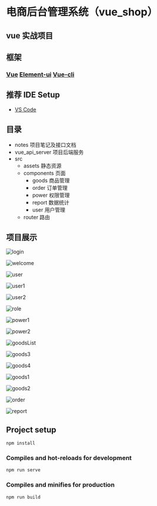 # 电商后台管理系统（vue_shop）

## vue 实战项目
## 框架
### [Vue](https://staging-cn.vuejs.org/) [Element-ui](https://element.eleme.io/#/) [Vue-cli](https://cli.vuejs.org/zh/guide/)

## 推荐 IDE Setup

- [VS Code](https://code.visualstudio.com/)

## 目录
- notes  项目笔记及接口文档
- vue_api_server 项目后端服务
- src
  - assets 静态资源
  - components 页面
    - goods 商品管理
    - order 订单管理
    - power 权限管理
    - report  数据统计
    - user 用户管理
  - router 路由
  


## 项目展示

![login](./notes/images/login.jpg)

![welcome](./notes/images/welcome.jpg)

![user](./notes/images/user.jpg)

![user1](./notes/images/user1.jpg)

![user2](./notes/images/user2.jpg)

![role](./notes/images/power.jpg)

![power1](./notes/images/power1.jpg)

![power2](./notes/images/power2.jpg)

![goodsList](./notes/images/goods.jpg)

![goods3](./notes/images/goods3.jpg)

![goods4](./notes/images/goods4.jpg)



![goods1](./notes/images/goods1.jpg)

![goods2](./notes/images/goods2.jpg)

![order](./notes/images/order.jpg)

![report](./notes/images/report.jpg)


## Project setup

```
npm install
```

### Compiles and hot-reloads for development

```
npm run serve
```

### Compiles and minifies for production

```
npm run build
```

